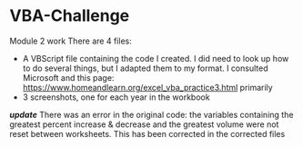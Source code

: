 # VBA-Challenge
Module 2 work
There are 4 files:
  * A VBScript file containing the code I created. I did need to look up how to do several things, but I adapted them to my format. I consulted Microsoft and this page:      https://www.homeandlearn.org/excel_vba_practice3.html primarily
  * 3 screenshots, one for each year in the workbook
  
***update***
There was an error in the original code: the variables containing the greatest percent increase & decrease and the greatest volume were not reset between worksheets. This has been corrected in the corrected files

